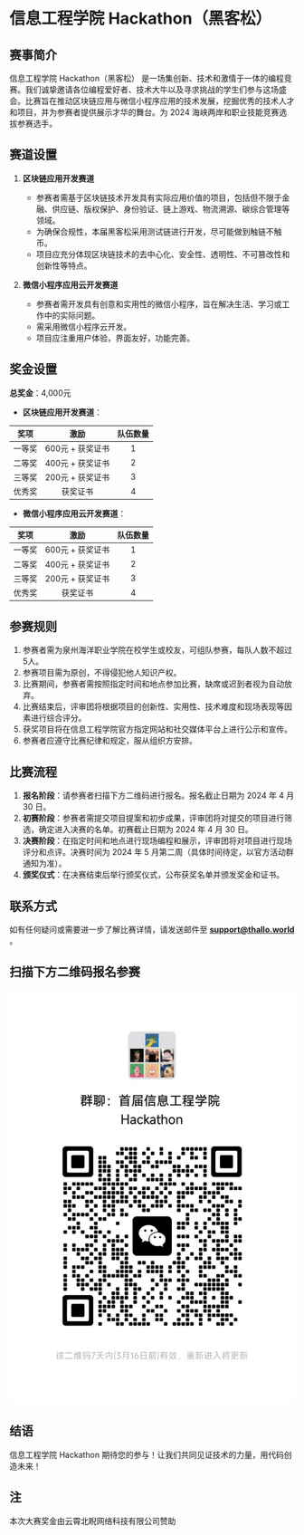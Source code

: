 # 信息工程学院 Hackathon（黑客松）

## 赛事简介

信息工程学院 Hackathon（黑客松） 是一场集创新、技术和激情于一体的编程竞赛。我们诚挚邀请各位编程爱好者、技术大牛以及寻求挑战的学生们参与这场盛会。比赛旨在推动区块链应用与微信小程序应用的技术发展，挖掘优秀的技术人才和项目，并为参赛者提供展示才华的舞台。为 2024 海峡两岸和职业技能竞赛选拔参赛选手。

## 赛道设置

1. **区块链应用开发赛道**

	* 参赛者需基于区块链技术开发具有实际应用价值的项目，包括但不限于金融、供应链、版权保护、身份验证、链上游戏、物流溯源、碳综合管理等领域。
    * 为确保合规性，本届黑客松采用测试链进行开发，尽可能做到触链不触币。
	* 项目应充分体现区块链技术的去中心化、安全性、透明性、不可篡改性和创新性等特点。

2. **微信小程序应用云开发赛道**

	* 参赛者需开发具有创意和实用性的微信小程序，旨在解决生活、学习或工作中的实际问题。
    * 需采用微信小程序云开发。
	* 项目应注重用户体验，界面友好，功能完善。

## 奖金设置


**总奖金**：4,000元

* **区块链应用开发赛道**：

|奖项|激励|队伍数量|
|:--:|:--:|:--:|
|一等奖|600元 + 获奖证书|1|
|二等奖|400元 + 获奖证书|2|
|三等奖|200元 + 获奖证书|3|
|优秀奖|获奖证书|4|

* **微信小程序应用云开发赛道**：

|奖项|激励|队伍数量|
|:--:|:--:|:--:|
|一等奖|600元 + 获奖证书|1|
|二等奖|400元 + 获奖证书|2|
|三等奖|200元 + 获奖证书|3|
|优秀奖|获奖证书|4|

## 参赛规则

1. 参赛者需为泉州海洋职业学院在校学生或校友，可组队参赛，每队人数不超过5人。
2. 参赛项目需为原创，不得侵犯他人知识产权。
3. 比赛期间，参赛者需按照指定时间和地点参加比赛，缺席或迟到者视为自动放弃。
4. 比赛结束后，评审团将根据项目的创新性、实用性、技术难度和现场表现等因素进行综合评分。
5. 获奖项目将在信息工程学院官方指定网站和社交媒体平台上进行公示和宣传。
6. 参赛者应遵守比赛纪律和规定，服从组织方安排。

## 比赛流程

1. **报名阶段**：请参赛者扫描下方二维码进行报名。报名截止日期为 2024 年 4 月 30 日。
2. **初赛阶段**：参赛者需提交项目提案和初步成果，评审团将对提交的项目进行筛选，确定进入决赛的名单。初赛截止日期为 2024 年 4 月 30 日。
3. **决赛阶段**：在指定时间和地点进行现场编程和展示，评审团将对项目进行现场评分和点评。决赛时间为 2024 年 5 月第二周（具体时间待定，以官方活动群通知为准）。
4. **颁奖仪式**：在决赛结束后举行颁奖仪式，公布获奖名单并颁发奖金和证书。

## 联系方式

如有任何疑问或需要进一步了解比赛详情，请发送邮件至 **support@thallo.world** 。

## 扫描下方二维码报名参赛

<img src="./image/WeXin_Group.jpg">

## 结语

信息工程学院 Hackathon 期待您的参与！让我们共同见证技术的力量，用代码创造未来！

## 注

本次大赛奖金由云霄北睨网络科技有限公司赞助
